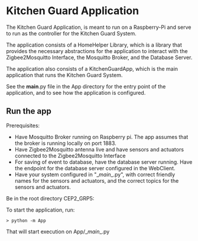 # Kitchen Guard Application

The Kitchen Guard Application, is meant to run on a Raspberry-Pi and serve to run as the controller for the Kitchen Guard System.

The application consists of a HomeHelper Library, which is a library that provides the necessary abstractions for the application to interact with the Zigbee2Mosquitto Interface, the Mosquitto Broker, and the Database Server.

The application also consists of a KitchenGuardApp, which is the main application that runs the Kitchen Guard System.

See the __main__.py file in the App directory for the entry point of the application, and to see how the application is configured.

## Run the app

Prerequisites:

- Have Mosquitto Broker running on Raspberry pi. The app assumes that the broker is running locally on port 1883.
- Have Zigbee2Mosquitto antenna live and have sensors and actuators connected to the Zigbee2Mosquitto Interface
- For saving of event to database, have the database server running. Have the endpoint for the database server configured in the WebClient.
- Have your system configured in "\__main__.py", with correct friendly names for the sensors and actuators, and the correct topics for the sensors and actuators.

Be in the root directory CEP2_GRP5:

To start the application, run:

```shell
> python -m App
```

That will start execution on App/\__main__.py
